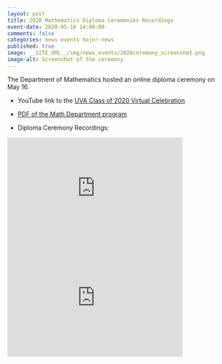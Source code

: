 ```yaml
---
layout: post
title: 2020 Mathematics Diploma Ceremonies Recordings
event-date: 2020-05-16 14:00:00
comments: false
categories: news events major-news
published: true
image: __SITE_URL__/img/news_events/2020ceremony_screenshot.png
image-alt: Screenshot of the ceremony
---
```


The Department of Mathematics hosted an online diploma ceremony on May 16.

- YouTube link to the [UVA Class of 2020 Virtual Celebration](https://youtu.be/Vkgagv9r3MU)

- [PDF of the Math Department program]({{site.url}}/img/news_events/2020ceremony_program.pdf)

- Diploma Ceremony Recordings:

<iframe width="400" height="250"  src="https://www.youtube-nocookie.com/embed/fuQ4-p05kGM" frameborder="0" allow="accelerometer; autoplay; encrypted-media; gyroscope; picture-in-picture" allowfullscreen></iframe>

<iframe width="400" height="250"  src="https://www.youtube-nocookie.com/embed/EPfyJ1DuQpk" frameborder="0" allow="accelerometer; autoplay; encrypted-media; gyroscope; picture-in-picture" allowfullscreen></iframe>

<br>